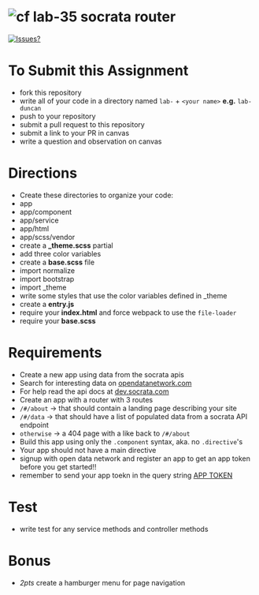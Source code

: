 ![cf](http://i.imgur.com/7v5ASc8.png) lab-35 socrata router
====

[![Issues?](https://img.shields.io/badge/Issues%3F-Ask%20for%20Help!-55cbe0.svg)](https://github.com/codefellows/seattle-javascript-401n1/issues/new)

# To Submit this Assignment
  * fork this repository
  * write all of your code in a directory named `lab-` + `<your name>` **e.g.** `lab-duncan`
  * push to your repository
  * submit a pull request to this repository
  * submit a link to your PR in canvas
  * write a question and observation on canvas

# Directions
* Create these directories to organize your code: 
 * app
 * app/component
 * app/service
 * app/html
 * app/scss/vendor
* create a **_theme.scss** partial 
 * add three color variables
* create a **base.scss** file 
 * import normalize
 * import bootstrap
 * import \_theme
 * write some styles that use the color variables defined in \_theme
* create a **entry.js**
 * require your **index.html** and force webpack to use the `file-loader`
 * require your **base.scss**

# Requirements
* Create a new app using data from the socrata apis
 * Search for interesting data on [opendatanetwork.com](http://opendatanetwork.com)
 * For help read the api docs at [dev.socrata.com](http://dev.socrata.com)
* Create an app with a router with 3 routes
 * `/#/about` -> that should contain a landing page describing your site
 * `/#/data` -> that should have a list of populated data from a socrata API endpoint
 * `otherwise` -> a 404 page with a like back to `/#/about`
* Build this app using only the `.component` syntax, aka. no `.directive`'s
* Your app should not have a main directive
* signup with open data network and register an app to get an app token before you get started!!
* remember to send your app toekn in the query string [APP TOKEN](https://dev.socrata.com/docs/app-tokens.html)

# Test
 * write test for any service methods and controller methods

# Bonus 
* *2pts* create a hamburger menu for page navigation
